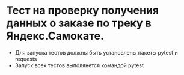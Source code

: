 ﻿# Тест на проверку получения данных о заказе по треку в Яндекс.Самокате.
- Для запуска тестов должны быть установлены пакеты pytest и requests
- Запуск всех тестов выполянется командой pytest